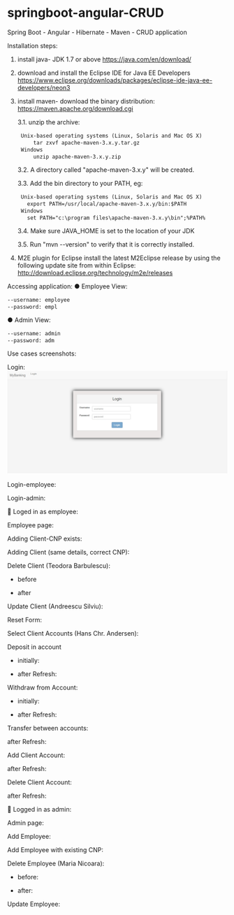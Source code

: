 # springboot-angular-CRUD
Spring Boot - Angular - Hibernate - Maven - CRUD application


Installation steps:

1. install java- JDK 1.7 or above
	https://java.com/en/download/
	
2. download and install the Eclipse IDE for Java EE Developers
	https://www.eclipse.org/downloads/packages/eclipse-ide-java-ee-developers/neon3
	
3. install maven- download the binary distribution:
	https://maven.apache.org/download.cgi
	
	3.1. unzip the archive:
	
		Unix-based operating systems (Linux, Solaris and Mac OS X)
			tar zxvf apache-maven-3.x.y.tar.gz
		Windows
			unzip apache-maven-3.x.y.zip

	3.2. A directory called "apache-maven-3.x.y" will be created.

	3.3. Add the bin directory to your PATH, eg:
	
		Unix-based operating systems (Linux, Solaris and Mac OS X)
		  export PATH=/usr/local/apache-maven-3.x.y/bin:$PATH
		Windows
		  set PATH="c:\program files\apache-maven-3.x.y\bin";%PATH%

	3.4. Make sure JAVA_HOME is set to the location of your JDK

	3.5. Run "mvn --version" to verify that it is correctly installed.
	
4. M2E plugin for Eclipse
	install the latest M2Eclipse release by using the following update site from within Eclipse:
	http://download.eclipse.org/technology/m2e/releases
	
Accessing application:
● Employee View: 

	--username: employee
	--password: empl
	
● Admin View:

	--username: admin
	--password: adm

Use cases screenshots:

Login:
 ![alt tag](screenshots/Login.jpg)

Login-employee:
 

Login-admin:

 
	Loged in as employee:

Employee page:
 










Adding Client-CNP exists:
 

Adding Client (same details, correct CNP):

 

Delete Client (Teodora Barbulescu):
-	before
 
-	after

 

Update Client (Andreescu Silviu):
 

Reset Form:
 

Select Client Accounts (Hans Chr. Andersen):
 

Deposit in account 
-	initially:
 

-	after Refresh:
 

Withdraw from Account:
-	initially:
 

-	after Refresh:
 

Transfer between accounts:
 

after Refresh:
 

Add Client Account:

 
 

after Refresh:
 

Delete Client Account:
 

after Refresh:

 


	Logged in as admin:

Admin page:
 





Add Employee:
 
 
Add Employee with existing CNP:
 
Delete Employee (Maria Nicoara):
-	before:
 
-	after:
 
Update Employee:
 
 



